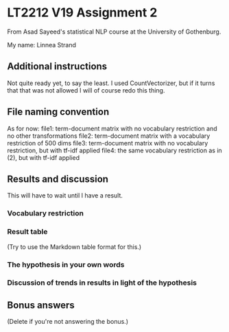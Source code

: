 # LT2212 V19 Assignment 2

From Asad Sayeed's statistical NLP course at the University of Gothenburg.

My name: Linnea Strand

## Additional instructions

Not quite ready yet, to say the least.
I used CountVectorizer, but if it turns that that was not allowed I will of course redo this thing.

## File naming convention

As for now:
file1:
term-document matrix with no vocabulary restriction and no other transformations
file2:
term-document matrix with a vocabulary restriction of 500 dims
file3:
term-document matrix with no vocabulary restriction, but with tf-idf applied
file4:
the same vocabulary restriction as in (2), but with tf-idf applied

## Results and discussion
This will have to wait until I have a result.

### Vocabulary restriction

### Result table

(Try to use the Markdown table format for this.)

### The hypothesis in your own words

### Discussion of trends in results in light of the hypothesis

## Bonus answers

(Delete if you're not answering the bonus.)
